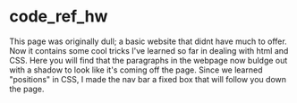 # code_ref_hw

This page was originally dull; a basic website that didnt have much to offer. Now it contains some cool tricks I've learned so far in dealing with html and CSS. 
Here you will find that the paragraphs in the webpage now buldge out with a shadow to look like it's coming off the page. Since we learned "positions" in CSS, I made the nav bar a fixed box that will follow you down the page. 
